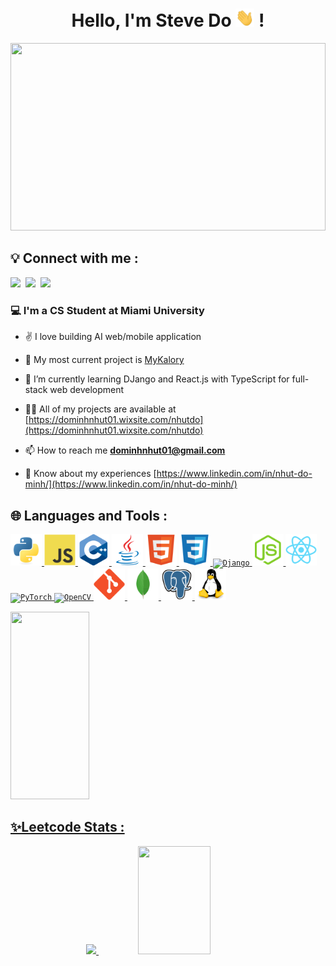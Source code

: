 
<h1 align="center"> Hello, I'm Steve Do <img src="https://raw.githubusercontent.com/ABSphreak/ABSphreak/master/gifs/Hi.gif" width="30px"> ! </h1>
<!-- <img src="https://user-images.githubusercontent.com/54361799/108709847-4409a300-7539-11eb-8481-274ec80833a1.png" style='margin-right:"1200px";margin-left:250px;'/> -->
<img src="https://raw.githubusercontent.com/rahulbanerjee26/githubProfileReadmeGenerator/main/banners/banner3.gif" width="100%" height="300px"/>


## 💡 Connect with me :
<p align="left"> 
<a href="https://www.linkedin.com/in/nhut-do-minh/"><img src="https://img.shields.io/badge/-Steve%20Do-0077B5?style=for-the-badge&logo=Linkedin&logoColor=white"/></a>&nbsp
<a href="https://dominhnhut01.wixsite.com/nhutdo" target="_blank"><img src="https://img.shields.io/website?label=Steve%20Do&style=for-the-badge&up_color=9FEF00&url=https://dominhnhut01.wixsite.com/nhutdo" /></a>&nbsp
   <a href="mailto:dominhnhut01@gmail.com">
    <img src="https://img.shields.io/badge/-Gmail-c14438?style=for-the-badge&logo=Gmail&logoColor=white&link=mailto:dominhnhut01@gmail.com" />
  </a>
</p>

<h3> 💻 I'm a CS Student at Miami University</h3>

- ✌ I love building AI web/mobile application

- 🔭 My most current project is [MyKalory](https://github.com/dominhnhut01/revolutionuc2023)

- 🌱 I’m currently learning DJango and React.js with TypeScript for full-stack web development

- 👨‍💻 All of my projects are available at [https://dominhnhut01.wixsite.com/nhutdo](https://dominhnhut01.wixsite.com/nhutdo)

- 📫 How to reach me **dominhnhut01@gmail.com**

- 📄 Know about my experiences [https://www.linkedin.com/in/nhut-do-minh/](https://www.linkedin.com/in/nhut-do-minh/)

## 🌐 Languages and Tools :
<p align="left">
    <a href="https://www.python.org/" target="_blank"> 
        <code><img src="https://raw.githubusercontent.com/devicons/devicon/2809b567852a4648062a2d3e7c1c531367458c0b/icons/python/python-original.svg" alt="python" width="50" height="50"/></code> 
    </a> 
    <a href="https://www.javascript.com/" target="_blank"> 
        <code><img src="https://raw.githubusercontent.com/devicons/devicon/2809b567852a4648062a2d3e7c1c531367458c0b/icons/javascript/javascript-original.svg" alt="JavaScript" width="50" height="50"/></code> 
    </a> 
    <a href="https://devdocs.io/cpp/" target="_blank"> 
        <code><img src="https://raw.githubusercontent.com/devicons/devicon/2809b567852a4648062a2d3e7c1c531367458c0b/icons/cplusplus/cplusplus-original.svg" alt="c++" width="50" height="50"/></code> 
    </a>
    <a href="https://www.java.com/en/" target="_blank"> 
        <code><img src="https://raw.githubusercontent.com/devicons/devicon/2809b567852a4648062a2d3e7c1c531367458c0b/icons/java/java-original.svg" alt="c++" width="50" height="50"/></code> 
    </a>
    <a href="https://devdocs.io/html/" target="_blank"> 
        <code><img src="https://raw.githubusercontent.com/devicons/devicon/2809b567852a4648062a2d3e7c1c531367458c0b/icons/html5/html5-original.svg" alt="html" width="50" height="50"/></code> 
    </a>
    <a href="https://devdocs.io/css/" target="_blank"> 
        <code><img src="https://raw.githubusercontent.com/devicons/devicon/2809b567852a4648062a2d3e7c1c531367458c0b/icons/css3/css3-original.svg" alt="css" width="50" height="50"/></code> 
    </a>
     <a href="https://www.djangoproject.com/" target="_blank"> 
        <code><img src="https://cdn.jsdelivr.net/gh/devicons/devicon/icons/django/django-plain.svg" alt="Django" width="50" height="50"/></code> 
    </a> 
    <a href="https://nodejs.org/" target="_blank"> 
    <code><img src="https://raw.githubusercontent.com/devicons/devicon/2809b567852a4648062a2d3e7c1c531367458c0b/icons/nodejs/nodejs-original.svg" alt="NodeJS" width="50" height="50"/></code> 
    </a> 
    <a href="https://reactjs.org/" target="_blank"> 
        <code><img src="https://raw.githubusercontent.com/devicons/devicon/2809b567852a4648062a2d3e7c1c531367458c0b/icons/react/react-original.svg" alt="ReactJS" width="50" height="50"/></code> 
    </a> 
    <a href="https://pytorch.org/" target="_blank"> 
        <code><img src="https://cdn.jsdelivr.net/gh/devicons/devicon/icons/pytorch/pytorch-original.svg" alt="PyTorch" width="50" height="50"/></code> 
    </a> 
    <a href="https://opencv.org/" target="_blank"> 
        <code><img src="https://cdn.jsdelivr.net/gh/devicons/devicon/icons/opencv/opencv-original.svg" alt="OpenCV" width="50" height="50"/></code> 
    </a>
    <a href="https://git-scm.com/" target="_blank"> 
        <code><img src="https://raw.githubusercontent.com/devicons/devicon/2809b567852a4648062a2d3e7c1c531367458c0b/icons/git/git-original.svg" alt="git" width="50" height="50"/></code> 
    </a> 
    <a href="https://www.mongodb.com/" target="_blank"> 
        <code><img src="https://raw.githubusercontent.com/devicons/devicon/2809b567852a4648062a2d3e7c1c531367458c0b/icons/mongodb/mongodb-original.svg" alt="mongodb" width="50" height="50"/></code> 
    </a> 
    <a href="https://www.postgresql.org/" target="_blank"> 
        <code><img src="https://raw.githubusercontent.com/devicons/devicon/2809b567852a4648062a2d3e7c1c531367458c0b/icons/postgresql/postgresql-original.svg" alt="PostgreSQL" width="50" height="50"/></code> 
    </a> 
    <a href="https://www.linux.org/" target="_blank"> 
        <code><img src="https://raw.githubusercontent.com/devicons/devicon/2809b567852a4648062a2d3e7c1c531367458c0b/icons/linux/linux-original.svg" alt="linux" width="50" height="50"/></code> 
</p>
<img src="https://i.imgur.com/a50ZTyX.png" width="50%" height="300px"/>

## ✨Leetcode Stats  : 
<div align="center">
  <img width="48%" src="https://leetcode.card.workers.dev/dominhnhut01?theme=nord&font=baloo&border=0&radius=50" />
  <img width="48%" height="173px" src="https://github-readme-stats.vercel.app/api?username=dominhnhut01&show_icons=true&theme=tokyonight" />
</div>

<br/>   
